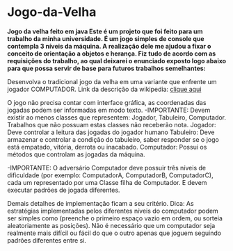 # Jogo-da-Velha
__Jogo da velha feito em java
Este é um projeto que foi feito para um trabalho da minha universidade. 
É um jogo simples de console que contempla 3 níveis da máquina.
A realização dele me ajudou a fixar o conceito de orientação a objetos e herança.
Fiz tudo de acordo com as requisições do trabalho, ao qual deixarei o enunciado exposto logo abaixo para que possa servir de base para futuros trabalhos semelhantes:__

Desenvolva o tradicional jogo da velha em uma variante que enfrente um jogador
COMPUTADOR. Link da descrição da wikipedia:
[clique aqui](https://pt.wikipedia.org/wiki/Jogo_da_velha)

O jogo não precisa contar com interface gráfica, as coordenadas das jogadas
podem ser informadas em modo texto.
-IMPORTANTE: Devem existir ao menos classes que representem: Jogador,
Tabuleiro, Computador. Trabalhos que não possuam estas classes não
receberão nota.
Jogador: Deve controlar a leitura das jogadas do jogador humano
Tabuleiro: Deve armazenar e controlar a condição do tabuleiro, saber responder
se o jogo está empatado, vitória, derrota ou inacabado.
Computador: Possui os métodos que controlam as jogadas da máquina.

-IMPORTANTE: O adversário Computador deve possuir três níveis de
dificuldade (por exemplo: ComputadorA, ComputadorB, ComputadorC), cada
um representado por uma Classe filha de Computador. E devem executar
padrões de jogada diferentes.

Demais detalhes de implementação ficam a seu critério.
Dica: As estratégias implementadas pelos diferentes níveis do computador
podem ser simples como (preenche o primeiro espaço vazio em ordem, ou
sorteia aleatoriamente as posições). Não é necessário que um computador seja
realmente mais difícil ou fácil do que o outro apenas que joguem seguindo
padrões diferentes entre si.
